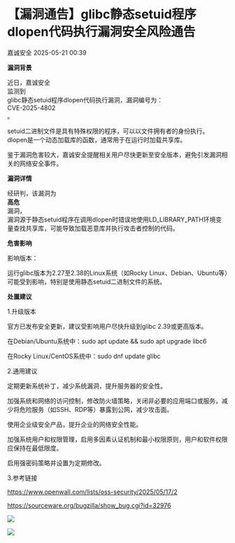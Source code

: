 #  【漏洞通告】glibc静态setuid程序dlopen代码执行漏洞安全风险通告   
 嘉诚安全   2025-05-21 00:39  
  
**漏洞背景**  
  
  
  
  
  
  
  
  
近日，嘉诚安全  
监测到  
glibc静态setuid程序dlopen代码执行漏洞，漏洞编号为：  
CVE-2025-4802  
。  
  
  
setuid二进制文件是具有特殊权限的程序，可以以文件拥有者的身份执行。dlopen是一个动态加载库的函数，通常用于在运行时加载共享库。  
  
  
鉴于漏洞危害较大，嘉诚安全提醒相关用户尽快更新至安全版本，避免引发漏洞相关的网络安全事件。  
  
**漏洞详情**  
  
  
  
  
  
  
  
  
经研判，该漏洞为  
**高危**  
漏洞，  
漏洞源于静态setuid程序在调用dlopen时错误地使用LD_LIBRARY_PATH环境变量查找共享库，可能导致加载恶意库并执行攻击者控制的代码。  
  
**危害影响**  
  
  
  
  
  
  
  
  
影响版本：  
  
运行glibc版本为2.27至2.38的Linux系统（如Rocky Linux、Debian、Ubuntu等）可能受到影响，特别是使用静态setuid二进制文件的系统。  
  
**处置建议**  
  
  
  
  
  
  
  
  
1.升级版本  
  
官方已发布安全更新，建议受影响用户尽快升级到glibc 2.39或更高版本。  
  
在Debian/Ubuntu系统中：sudo apt update && sudo apt upgrade libc6  
  
在Rocky Linux/CentOS系统中：sudo dnf update glibc  
  
2.通用建议  
  
定期更新系统补丁，减少系统漏洞，提升服务器的安全性。  
  
加强系统和网络的访问控制，修改防火墙策略，关闭非必要的应用端口或服务，减少将危险服务（如SSH、RDP等）暴露到公网，减少攻击面。  
  
使用企业级安全产品，提升企业的网络安全性能。  
  
加强系统用户和权限管理，启用多因素认证机制和最小权限原则，用户和软件权限应保持在最低限度。  
  
启用强密码策略并设置为定期修改。  
  
3.参考链接  
  
https://www.openwall.com/lists/oss-security/2025/05/17/2  
  
https://sourceware.org/bugzilla/show_bug.cgi?id=32976  
  
  
![](https://mmbiz.qpic.cn/mmbiz_png/1t8LLTibEW5NtxqlBL1HLib8jMO0PWtibWTWTFPOa3ND1lyaEQyBgp2fodg9A1XxvPjY7L6ILtK26MBGhofWE0ORw/640?wx_fmt=png&wx_ "")  
  
![](https://mmbiz.qpic.cn/sz_mmbiz_gif/sDiaO8GNKJrJnzIYoQAv2nF3pgKm4SgdFkzuniaicBHQxgSdu0U0xyYbNDOcNkDMWCjwJNwKnic9ASAhhxEpkFL6lg/640?wx_fmt=gif&wx_ "")  
  
  
